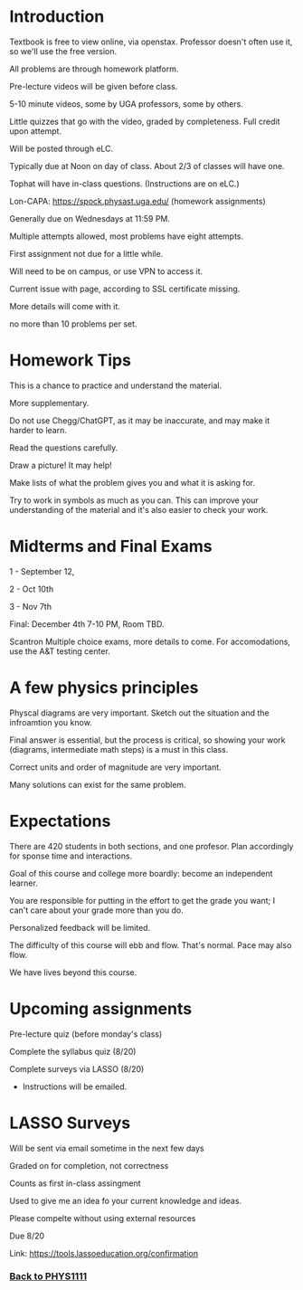 # Introduction

Textbook is free to view online, via openstax. Professor doesn't often use it, so we'll use the free version.

All problems are through homework platform.

Pre-lecture videos will be given before class.

5-10 minute videos, some by UGA professors, some by others.

Little quizzes that go with the video, graded by completeness. Full credit upon attempt.

Will be posted through eLC.

Typically due at Noon on day of class. About 2/3 of classes will have one.

Tophat will have in-class questions. (Instructions are on eLC.)

Lon-CAPA: https://spock.physast.uga.edu/ (homework assignments)

Generally due on Wednesdays at 11:59 PM.

Multiple attempts allowed, most problems have eight attempts.

First assignment not due for a little while.

Will need to be on campus, or use VPN to access it.

Current issue with page, according to SSL certificate missing.

More details will come with it.

no more than 10 problems per set.

# Homework Tips
This is a chance to practice and understand the material.

More supplementary.

Do not use Chegg/ChatGPT, as it may be inaccurate, and may make it harder to learn.

Read the questions carefully.

Draw a picture! It may help!

Make lists of what the problem gives you and what it is asking for.

Try to work in symbols as much as you can. This can improve your understanding of the material and it's also easier to check your work.

# Midterms and Final Exams
1 - September 12,

2 - Oct 10th

3 - Nov 7th

Final: December 4th 7-10 PM, Room TBD.

Scantron Multiple choice exams, more details to come. For accomodations, use the A&T testing center.

# A few physics principles

Physcal diagrams are very important. Sketch out the situation and the infroamtion you know.

Final answer is essential, but the process is critical, so showing your work (diagrams, intermediate math steps) is a must in this class.

Correct units and order of magnitude are very important.

Many solutions can exist for the same problem.

# Expectations
There are 420 students in both sections, and one profesor. Plan accordingly for sponse time and interactions.

Goal of this course and college more boardly: become an independent learner.

You are responsible for putting in the effort to get the grade you want; I can't care about your grade more than you do.

Personalized feedback will be limited.

The difficulty of this course will ebb and flow. That's normal. Pace may also flow.

We have lives beyond this course.

# Upcoming assignments

Pre-lecture quiz (before monday's class)

Complete the syllabus quiz (8/20)

Complete surveys via LASSO (8/20)
 - Instructions will be emailed.

 # LASSO Surveys

 Will be sent via email sometime in the next few days

 Graded on for completion, not correctness

 Counts as first in-class assingment

 Used to give me an idea fo your current knowledge and ideas.

Please compelte without using external resources

Due 8/20

Link: https://tools.lassoeducation.org/confirmation

### [Back to PHYS1111](%WEBPATH%/classes/phys1111/)